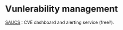# Vunlerability management

[SAUCS](https://www.saucs.com/) : CVE dashboard and alerting service (free?).

